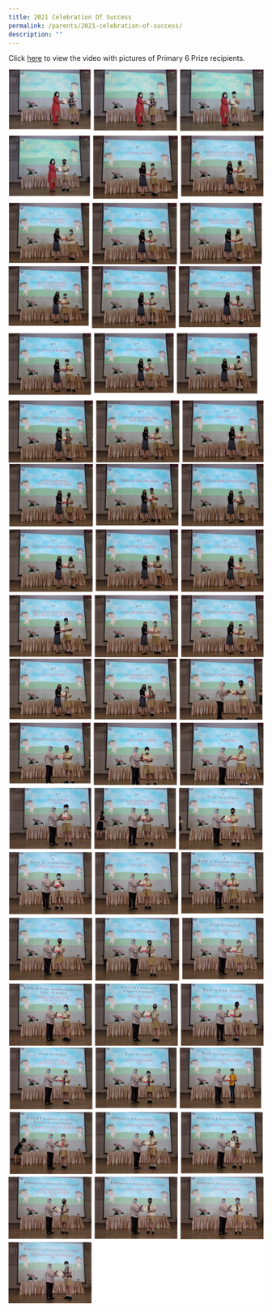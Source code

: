 ```yaml
---
title: 2021 Celebration Of Success
permalink: /parents/2021-celebration-of-success/
description: ""
---
```

Click [here](https://youtu.be/x1aLxCFSWGc) to view the video with pictures of Primary 6 Prize recipients.

![](/images/celebration%20of%20success%201.png)
![](/images/celebration%20of%20success%202.png)
![](/images/celebration%20of%20success%203.png)
![](/images/celebration%20of%20success%204.png)
![](/images/celebration%20of%20success%205.png)
![](/images/celebration%20of%20success%206.png)
![](/images/celebration%20of%20success%207.png)
